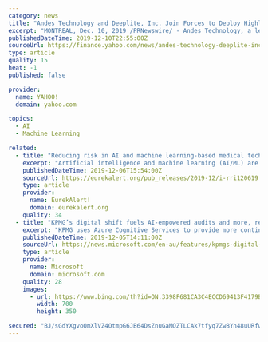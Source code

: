 ```yaml
---
category: news
title: "Andes Technology and Deeplite, Inc. Join Forces to Deploy Highly Compact Deep Learning Models Into Daily Life"
excerpt: "MONTREAL, Dec. 10, 2019 /PRNewswire/ - Andes Technology, a leading Asia-based supplier of high-performance low-power compact 32/64-bit RISC-V CPU cores and a founding Platinum member of the RISC-V Foundation, and Montreal based AI startup Deeplite, Inc., the creators of Lightweight Intelligence™ making deep learning AI models smaller ..."
publishedDateTime: 2019-12-10T22:55:00Z
sourceUrl: https://finance.yahoo.com/news/andes-technology-deeplite-inc-join-160000000.html
type: article
quality: 15
heat: -1
published: false

provider:
  name: YAHOO!
  domain: yahoo.com

topics:
  - AI
  - Machine Learning

related:
  - title: "Reducing risk in AI and machine learning-based medical technology"
    excerpt: "Artificial intelligence and machine learning (AI/ML) are increasingly transforming the healthcare sector. From spotting malignant tumours to reading CT scans and mammograms, AI/ML-based technology is faster and more accurate than traditional devices - or even the best doctors. But along with the benefits come new risks and regulatory challenges."
    publishedDateTime: 2019-12-06T15:54:00Z
    sourceUrl: https://eurekalert.org/pub_releases/2019-12/i-rri120619.php
    type: article
    provider:
      name: EurekAlert!
      domain: eurekalert.org
    quality: 34
  - title: "KPMG’s digital shift fuels AI-empowered audits and more, reducing risk across every industry"
    excerpt: "KPMG uses Azure Cognitive Services to provide more continuous ... In addition, KPMG Clara will integrate with Microsoft Teams, providing a platform for audit professionals to work together on a project, centrally managing and securely sharing audit files, tracking audit-related activities and communicating using chat, voice and video meetings."
    publishedDateTime: 2019-12-05T14:11:00Z
    sourceUrl: https://news.microsoft.com/en-au/features/kpmgs-digital-shift-fuels-ai-empowered-audits-and-more-reducing-risk-across-every-industry/
    type: article
    provider:
      name: Microsoft
      domain: microsoft.com
    quality: 28
    images:
      - url: https://www.bing.com/th?id=ON.3398F681CA3C4ECCD69413F4179B6017
        width: 700
        height: 350

secured: "BJ/sGdYXgvoOmXlVZ4OtmpG6JB64DsZnuGaMOZTLCAk7tfyq7Zw8Yn48uURfwMcbZ9YnxYjc7zSXjVHnDo7C646ehF1NcS9x86gLnhuERP8pzAzpb1cyaEsS9PNleuSIdbUrwTUIB6L6aKW2IXtW96Q4nlznCUb2QaOyEJbpzSercSE1X5jkrTrzUD25rGBJNBdfrz0aUpCyM7RkWJ9LoqqMnXjA3EdgCE8Idy/8WK3VnqSpFxW5KB5APxNOErsivuq8n5FJ6Hx9L8BmvfVUTQ==;2RnWUVM4pt9P5AsrSon87Q=="
---
```


